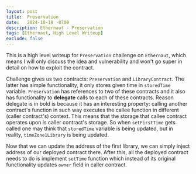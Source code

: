 ```yaml
---
layout: post
title:  Preservation
date:   2024-10-19 -0700
description: Ethernaut - Preservation
tags: [Ethernaut, High Level Writeup]
exclude: false
---
```


This is a high level writeup for `Preservation` challenge on `Ethernaut`, which means I will only discuss the idea and vulnerability and won't go super in detail on how to exploit the contract.

Challenge gives us two contracts: `Preservation` and `LibraryContract`. The latter has simple functionality, it only stores given time in `storedTime` variable. `Preservation` has references to two of these contracts and it also has functionality to **delegate** calls to each of these contracts. Reason delegate is in bold is because it has an interesting property: calling another contract's function in such way executes the callee function in different (caller contract's) context. This means that the storage that callee contract operates upon is caller contract's storage. So when `setFirstTime` gets called one may think that `storedTime` variable is being updated, but in reality, `timeZone1Library` is being updated.

Now that we can update the address of the first library, we can simply inject address of our deployed contract there. After this, all the deployed contract needs to do is implement `setTime` function which instead of its original functionality updates `owner` field in caller contract.